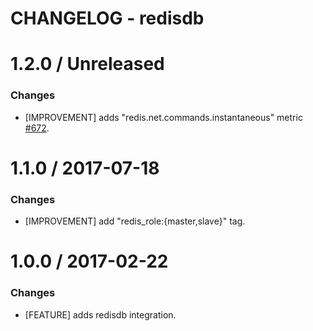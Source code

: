 # CHANGELOG - redisdb

1.2.0 / Unreleased
==================

### Changes

* [IMPROVEMENT] adds "redis.net.commands.instantaneous" metric [#672][].


1.1.0 / 2017-07-18
==================

### Changes

* [IMPROVEMENT] add "redis_role:{master,slave}" tag.


1.0.0 / 2017-02-22
==================

### Changes

* [FEATURE] adds redisdb integration.

[#672]: https://github.com/DataDog/integrations-core/pull/672
